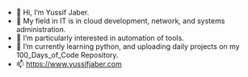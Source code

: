 - 👋 Hi, I’m Yussif Jaber.
- 💞️ My field in IT is in cloud development, network, and systems administration. 
- 👀 I’m particularly interested in automation of tools.
- 🌱 I’m currently learning python, and uploading daily projects on my 100_Days_of_Code Repository. 
- 📫 https://www.yussifjaber.com

<!---
MagicTor/MagicTor is a ✨ special ✨ repository because its `README.md` (this file) appears on your GitHub profile.
You can click the Preview link to take a look at your changes.
--->
